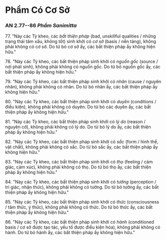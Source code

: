 # Phẩm Có Cơ Sở

### AN 2.77--86 *Phẩm Sanimitta*

77\. "Này các Tỳ kheo, các *bất thiện pháp* (bad, unskillful qualities / những trạng thái tâm xấu, không tốt) sinh khởi có *cơ sở* (basis / nền tảng), không phải không có cơ sở. Do từ bỏ cơ sở ấy, các bất thiện pháp ấy không hiện hữu."

<!--pg-->
78\. "Này các Tỳ kheo, các bất thiện pháp sinh khởi có *nguồn gốc* (source / nơi phát sinh), không phải không có nguồn gốc. Do từ bỏ nguồn gốc ấy, các bất thiện pháp ấy không hiện hữu."

<!--pg-->
79\. "Này các Tỳ kheo, các bất thiện pháp sinh khởi có *nhân* (cause / nguyên nhân), không phải không có nhân. Do từ bỏ nhân ấy, các bất thiện pháp ấy không hiện hữu."

<!--pg-->
80\. "Này các Tỳ kheo, các bất thiện pháp sinh khởi có *duyên* (conditions / điều kiện), không phải không có duyên. Do từ bỏ các duyên ấy, các bất thiện pháp ấy không hiện hữu."

<!--pg-->
81\. "Này các Tỳ kheo, các bất thiện pháp sinh khởi có *lý do* (reason / nguyên cớ), không phải không có lý do. Do từ bỏ lý do ấy, các bất thiện pháp ấy không hiện hữu."

<!--pg-->
82\. "Này các Tỳ kheo, các bất thiện pháp sinh khởi có *sắc* (form / hình thể, vật chất), không phải không có sắc. Do từ bỏ sắc ấy, các bất thiện pháp ấy không hiện hữu."

83\. "Này các Tỳ kheo, các bất thiện pháp sinh khởi có *thọ* (feeling / cảm giác, cảm xúc), không phải không có thọ. Do từ bỏ thọ ấy, các bất thiện pháp ấy không hiện hữu."

84\. "Này các Tỳ kheo, các bất thiện pháp sinh khởi có *tưởng* (perception / tri giác, nhận thức), không phải không có tưởng. Do từ bỏ tưởng ấy, các bất thiện pháp ấy không hiện hữu."

85\. "Này các Tỳ kheo, các bất thiện pháp sinh khởi có *thức* (consciousness / tâm thức, ý thức), không phải không có thức. Do từ bỏ thức ấy, các bất thiện pháp ấy không hiện hữu."

<!--pg-->
86\. "Này các Tỳ kheo, các bất thiện pháp sinh khởi có *hành* (conditioned basis / cơ sở được tạo tác, yếu tố được điều kiện hóa), không phải không có hành. Do từ bỏ hành ấy, các bất thiện pháp ấy không hiện hữu."

<!--pg-->